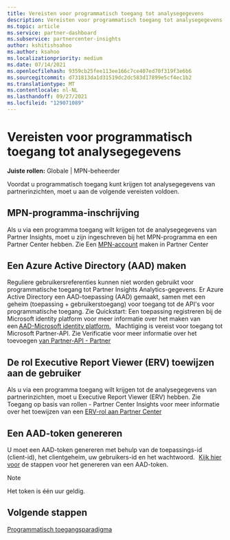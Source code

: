 ```yaml
---
title: Vereisten voor programmatisch toegang tot analysegegevens
description: Vereisten voor programmatisch toegang tot analysegegevens
ms.topic: article
ms.service: partner-dashboard
ms.subservice: partnercenter-insights
author: kshitishsahoo
ms.author: ksahoo
ms.localizationpriority: medium
ms.date: 07/14/2021
ms.openlocfilehash: 9359cb25fee113ee166c7ce407ed70f319f3e6b6
ms.sourcegitcommit: d731813da1d31519dc2dc583d17899e5cf4ec1b2
ms.translationtype: MT
ms.contentlocale: nl-NL
ms.lasthandoff: 09/27/2021
ms.locfileid: "129071089"
---
```

# <a name="prerequisites-to-programmatically-access-analytics-data"></a>Vereisten voor programmatisch toegang tot analysegegevens

**Juiste rollen:** Globale | MPN-beheerder

Voordat u programmatisch toegang kunt krijgen tot analysegegevens van partnerinzichten, moet u aan de volgende vereisten voldoen.

## <a name="mpn-program-enrollment"></a>MPN-programma-inschrijving

Als u via een programma toegang wilt krijgen tot de analysegegevens van Partner Insights, moet u zijn ingeschreven bij het MPN-programma en een Partner Center hebben. Zie Een [MPN-account](mpn-create-a-partner-center-account.md) maken in Partner Center

## <a name="create-azure-active-directory-aad-application"></a>Een Azure Active Directory (AAD) maken

Reguliere gebruikersreferenties kunnen niet worden gebruikt voor programmatische toegang tot Partner Insights Analytics-gegevens. Er Azure Active Directory een AAD-toepassing (AAD) gemaakt, samen met een geheim (toepassing + gebruikerstoegang) voor toegang tot de API's voor programmatische toegang. Zie Quickstart: Een toepassing registreren bij de Microsoft identity platform voor meer informatie over het maken van een [AAD-Microsoft identity platform.](/azure/active-directory/develop/quickstart-register-app)   Machtiging is vereist voor toegang tot Microsoft Partner-API. Zie Verificatie voor meer informatie over het toevoegen [van Partner-API - Partner](/partner/develop/api-authentication#application-and-user-access)

## <a name="assign-executive-report-viewer-erv-role-to-the-user"></a>De rol Executive Report Viewer (ERV) toewijzen aan de gebruiker

Als u via een programma toegang wilt krijgen tot de analysegegevens van partnerinzichten, moet u Executive Report Viewer (ERV) hebben. Zie Toegang op basis van rollen - Partner Center Insights voor meer informatie over het toewijzen van een [ERV-rol aan Partner Center](insights-roles.md)

## <a name="generate-an-aad-token"></a>Een AAD-token genereren

U moet een AAD-token genereren met behulp van de toepassings-id (client-id), het clientgeheim, uw gebruikers-id en het wachtwoord.   [Kijk hier voor](insights-programmatic-first-api-call.md#token-generation) de stappen voor het genereren van een AAD-token.

> [!Note]
> Het token is één uur geldig.

## <a name="next-steps"></a>Volgende stappen
[Programmatisch toegangsparadigma](insights-programmatic-access-paradigm.md)